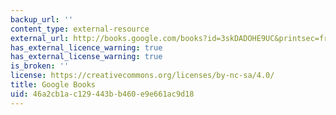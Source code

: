 ```yaml
---
backup_url: ''
content_type: external-resource
external_url: http://books.google.com/books?id=3skDADOHE9UC&printsec=frontcover
has_external_licence_warning: true
has_external_license_warning: true
is_broken: ''
license: https://creativecommons.org/licenses/by-nc-sa/4.0/
title: Google Books
uid: 46a2cb1a-c129-443b-b460-e9e661ac9d18
---
```


